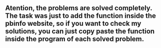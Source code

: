 ## Atention, the problems are solved completely. The task was just to add the function inside the pbinfo website, so if you want to check my solutions, you can just copy paste the function inside the program of each solved problem.
